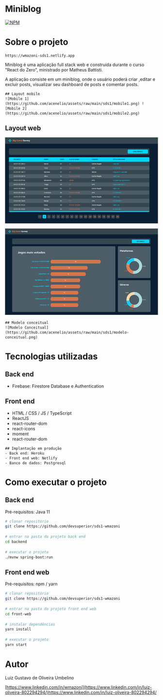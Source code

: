 # Miniblog
[![NPM](https://img.shields.io/npm/l/react)](https://github.com/devsuperior/sds1-wmazoni/blob/master/LICENSE) 

# Sobre o projeto
```
https://wmazoni-sds1.netlify.app
```

Miniblog é uma aplicação full stack web e construída durante o curso "React do Zero", ministrado por Matheus Battisti.

A aplicação consiste em um miniblog, onde o usuário poderá criar ,editar e excluir posts, visualizar seu dashboard de posts e comentar posts.

```
## Layout mobile
![Mobile 1](https://github.com/acenelio/assets/raw/main/sds1/mobile1.png) ![Mobile 2](https://github.com/acenelio/assets/raw/main/sds1/mobile2.png)
```

## Layout web
![Web 1](https://github.com/acenelio/assets/raw/main/sds1/web1.png)

![Web 2](https://github.com/acenelio/assets/raw/main/sds1/web2.png)

```
## Modelo conceitual
![Modelo Conceitual](https://github.com/acenelio/assets/raw/main/sds1/modelo-conceitual.png)
```

# Tecnologias utilizadas
## Back end
- Firebase: Firestore Database e Authentication
## Front end
- HTML / CSS / JS / TypeScript
- ReactJS
- react-router-dom
- react-icons
- moment
- react-router-dom
  
 ```
## Implantação em produção
- Back end: Heroku
- Front end web: Netlify
- Banco de dados: Postgresql
```

# Como executar o projeto

## Back end
Pré-requisitos: Java 11

```bash
# clonar repositório
git clone https://github.com/devsuperior/sds1-wmazoni

# entrar na pasta do projeto back end
cd backend

# executar o projeto
./mvnw spring-boot:run
```

## Front end web
Pré-requisitos: npm / yarn

```bash
# clonar repositório
git clone https://github.com/devsuperior/sds1-wmazoni

# entrar na pasta do projeto front end web
cd front-web

# instalar dependências
yarn install

# executar o projeto
yarn start
```

# Autor

Luiz Gustavo de Oliveira Umbelino

[https://www.linkedin.com/in/wmazoni](https://www.linkedin.com/in/luiz-oliveira-802294294/)https://www.linkedin.com/in/luiz-oliveira-802294294/


